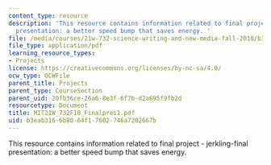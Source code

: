 ```yaml
---
content_type: resource
description: 'This resource contains information related to final project - jerkling-final
  presentation: a better speed bump that saves energy. '
file: /media/courses/21w-732-science-writing-and-new-media-fall-2010/b3eab3166b8064f17602746a7202667b_MIT21W_732F10_Finalpres1.pdf
file_type: application/pdf
learning_resource_types:
- Projects
license: https://creativecommons.org/licenses/by-nc-sa/4.0/
ocw_type: OCWFile
parent_title: Projects
parent_type: CourseSection
parent_uid: 20fb36ce-26a6-8e3f-6f7b-d2a695f9fb2d
resourcetype: Document
title: MIT21W_732F10_Finalpres1.pdf
uid: b3eab316-6b80-64f1-7602-746a7202667b
---
```

This resource contains information related to final project - jerkling-final presentation: a better speed bump that saves energy. 